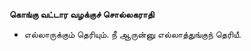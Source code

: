 **கொங்கு வட்டார வழக்குச் சொல்லகராதி**
- எல்லாருக்கும் தெரியும். நீ ஆருன்னு எல்லாத்துங்குந் தெரியீ.


